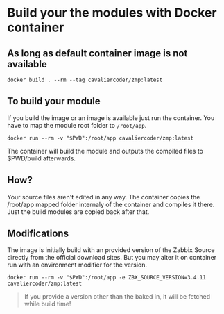 # Build your the modules with Docker container

## As long as default container image is not available

```cd /extras/Docker
docker build . --rm --tag cavaliercoder/zmp:latest
```

## To build your module

If you build the image or an image is available just run the container.
You have to map the module root folder to `/root/app`.

```cd /zabbix-module-python
docker run --rm -v "$PWD":/root/app cavaliercoder/zmp:latest
```

The container will build the module and outputs the compiled files to $PWD/build afterwards.

## How?

Your source files aren't edited in any way. The container copies the /root/app mapped folder internaly of the container and compiles it there. Just the build modules are copied back after that.

## Modifications

The image is initially build with an provided version of the Zabbix Source directly from the official download sites. But you may alter it on container run with an environment modifier for the version.

```cd /zabbix-module-python
docker run --rm -v "$PWD":/root/app -e ZBX_SOURCE_VERSION=3.4.11 cavaliercoder/zmp:latest
```

> If you provide a version other than the baked in, it will be fetched while build time!